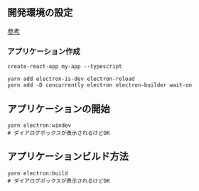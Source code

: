 ## 開発環境の設定

[参考](https://qiita.com/yhirose/items/22b0621f0d36d983d8b0)

### アプリケーション作成

```shell script
create-react-app my-app --typescript
```

```shell script
yarn add electron-is-dev electron-reload
yarn add -D concurrently electron electron-builder wait-on
```

## アプリケーションの開始

```shell script
yarn electron:windev
# ダイアログボックスが表示されるけどOK
```

## アプリケーションビルド方法

```shell script
yarn electron:build
# ダイアログボックスが表示されるけどOK
```
